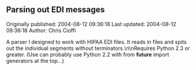 ## Parsing out EDI messages

Originally published: 2004-08-12 09:36:18
Last updated: 2004-08-12 09:36:18
Author: Chris Cioffi

A parser I designed to work with HIPAA EDI files.  It reads in files and spits out the individual segments without terminators.\n\nRequires Python 2.3 or greater.  (Use can probably use Python 2.2 with from __future__ import generators at the top...)